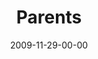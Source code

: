 ---
layout: message
category: message
series: "Typecast"
title: "Parents"
date: 2009-11-29-00-00
message_id: 592
audio-description: "Brian Tome discusses the stages of parenting along the progression from nurse to friend."
audio: "http://s3.amazonaws.com/crossroadsaudiomessages/Typecast3.mp3"
audio-title: "Parents"
audio-duration: "30:12"
video-description: "Brian Tome discusses the stages of parenting along the progression from nurse to friend."
video-title: "Parents"
video: "https://s3.amazonaws.com/crossroadsvideomessages/Typecast3.mp4"
video-poster: "https://www.crossroads.net/uploadedfiles/Typecast3-still.jpg"
program-description: ""
program: "http://www.crossroads.net/players/media/hq/11_28-29_09Program.pdf"
program-title: "Parents (Program)"
notes-description: " "
notes: "http://www.crossroads.net/players/media/hq/SN_11_28-29_09.pdf "
notes-title: "Parents (Study)"
---